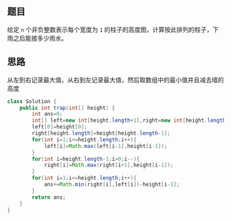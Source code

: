 ## 题目

给定 `n` 个非负整数表示每个宽度为 `1` 的柱子的高度图，计算按此排列的柱子，下雨之后能接多少雨水。

## 思路

  从左到右记录最大值，从右到左记录最大值，然后取数组中的最小值并且减去墙的高度

  ```java
  class Solution {
      public int trap(int[] height) {
          int ans=0;
          int[] left=new int[height.length+1],right=new int[height.length+1];
          left[0]=height[0];
          right[height.length]=height[height.length-1];
          for(int i=1;i<=height.length;i++){
              left[i]=Math.max(left[i-1],height[i-1]);
          }
          for(int i=height.length-1;i>0;i--){
              right[i]=Math.max(right[i+1],height[i-1]);
          }
          for(int i=1;i<=height.length;i++){
              ans+=Math.min(right[i],left[i])-height[i-1];
          }
          return ans;
      }
  }
  ```

